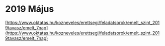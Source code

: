 # 2019 Május

[https://www.oktatas.hu/kozneveles/erettsegi/feladatsorok/emelt_szint_2019tavasz/emelt_7nap](https://www.oktatas.hu/kozneveles/erettsegi/feladatsorok/emelt_szint_2019tavasz/emelt_7nap)